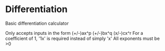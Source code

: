 # Differentiation
Basic differentiation calculator

Only accepts inputs in the form (+/-)ax^p (+/-)bx^q (x/-)cx^r
For a coefficient of 1, '1x' is required instead of simply 'x'
All exponents must be >0
